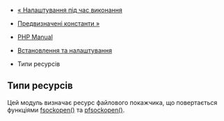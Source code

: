 - [« Налаштування під час виконання](network.configuration.md)
- [Предвизначені константи »](network.constants.md)

- [PHP Manual](index.md)
- [Встановлення та налаштування](network.setup.md)
- Типи ресурсів

## Типи ресурсів

Цей модуль визначає ресурс файлового покажчика, що повертається
функціями [fsockopen()](function.fsockopen.md) та
[pfsockopen()](function.pfsockopen.md).
